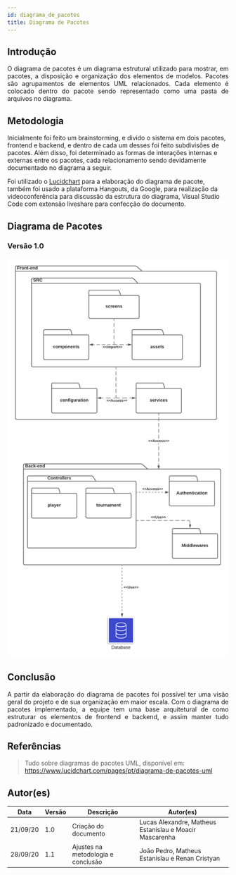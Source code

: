 ```yaml
---
id: diagrama_de_pacotes
title: Diagrama de Pacotes
---
```



## Introdução

<p align = "justify">
O diagrama de pacotes é um diagrama estrutural utilizado para mostrar, em pacotes, a disposição e organização dos elementos de modelos. Pacotes são agrupamentos de elementos UML relacionados. Cada elemento é colocado dentro do pacote sendo representado como uma pasta de arquivos no diagrama.

</p>

## Metodologia

Inicialmente foi feito um brainstorming, e divido o sistema em dois pacotes, frontend e backend, e dentro de cada um desses foi feito subdivisões de pacotes. Além disso, foi determinado as formas de interações internas e externas entre os pacotes, cada relacionamento sendo devidamente documentado no diagrama a seguir.

Foi utilizado o [Lucidchart](http://lucidchart.com/) para a elaboração do diagrama de pacote, também foi usado a plataforma Hangouts, da Google, para realização da videoconferência para discussão da estrutura do diagrama, Visual Studio Code com extensão liveshare para confecção do documento.

## Diagrama de Pacotes

### Versão 1.0

![![diagrama de pacotes](../assets/Diagrama_pacotes/Diagrama_de_pacote.png)](../assets/Diagrama_pacotes/Diagrama_de_pacote.png)


## Conclusão

<p align = "justify">
A partir da elaboração do diagrama de pacotes foi possível ter uma visão geral do projeto e de sua organização em maior escala. Com o diagrama de pacotes implementado, a equipe tem uma base arquitetural de como estruturar os elementos de frontend e backend, e assim manter tudo padronizado e documentado.
</p>

## Referências

> Tudo sobre diagramas de pacotes UML, disponível em: https://www.lucidchart.com/pages/pt/diagrama-de-pacotes-uml

## Autor(es)

| Data | Versão | Descrição | Autor(es) |
| -- | -- | -- | -- |
| 21/09/20 | 1.0 | Criação do documento | Lucas Alexandre, Matheus Estanislau e Moacir Mascarenha | 
| 28/09/20 | 1.1 | Ajustes na metodologia e conclusão | João Pedro, Matheus Estanislau e Renan Cristyan | 
